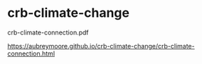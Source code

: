 # crb-climate-change

crb-climate-connection.pdf

https://aubreymoore.github.io/crb-climate-change/crb-climate-connection.html
